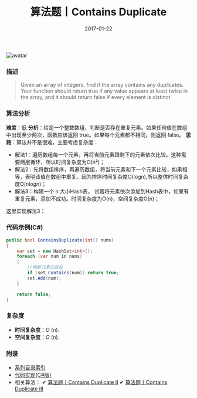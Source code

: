 ﻿---
title: 算法题丨Contains Duplicate
tags:
  - 算法
  - 编程技巧
  - 数据结构
categories: 计算机基础
date: 2017-01-22
---
![avatar](https://mysite.bj.bcebos.com/images/articles/ef014a64-ad27-4bb9-aad3-4db832b1dc68.jpg)

### 描述
>Given an array of integers, find if the array contains any duplicates. Your function should return true if any value appears at least twice in the array, and it should return false if every element is distinct.

<!-- more -->

### 算法分析
**难度**：低
**分析**：给定一个整数数组，判断是否存在重复元素。如果任何值在数组中出现至少两次，函数应该返回 true。如果每个元素都不相同，则返回 false。
**思路**：算法并不是很难，主要考虑复杂度：
- 解法1：遍历数组每一个元素，再将当前元素跟剩下的元素依次比较。这种需要两层循环，所以时间复杂度为O(n²)；
- 解法2：先将数组排序，再遍历数组，将当前元素和下一个元素比较，如果相等，表明该值在数组中重复。因为排序时间复杂度O(logn),所以整体时间复杂度O(nlogn)；
- 解法3：构建一个 n 大小Hash表， 试着将元素依次添加到Hash表中，如果有重复元素，添加不成功。时间复杂度为O(n)，空间复杂度O(n)；

这里实现解法3：

### 代码示例(C#)
```csharp
public bool ContainsDuplicate(int[] nums)
{
    var set = new HashSet<int>();
    foreach (var num in nums)
    {
        //判断元素已存在
        if (set.Contains(num)) return true;
        set.Add(num);
    }

    return false;
}
```

### 复杂度
- **时间复杂度**：*O* (n). 
- **空间复杂度**：*O* (n).

### 附录
- [系列目录索引](/posts/algorithm/index/)
- [代码实现(C#版)](https://github.com/lizzie2008/LeetCode.git)
- 相关算法：
✔ [算法题丨Contains Duplicate II](/posts/algorithm/023.Contains.Duplicate.II/)
✔ [算法题丨Contains Duplicate III](/posts/algorithm/024.Contains.Duplicate.III/)